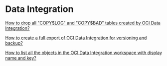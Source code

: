 # Data Integration


[ How to drop all "COPY\$LOG" and "COPY\$BAD" tables created by OCI Data Integration?](./proc_drop_di_log_tables.sql)


[ How to create a full export of OCI Data Integration for versioning and backup?](./full_export_di_versioning.py)

[ How to list all the objects in the OCI Data Integration workspace with display name and key?](./list_di_object_keys.py)